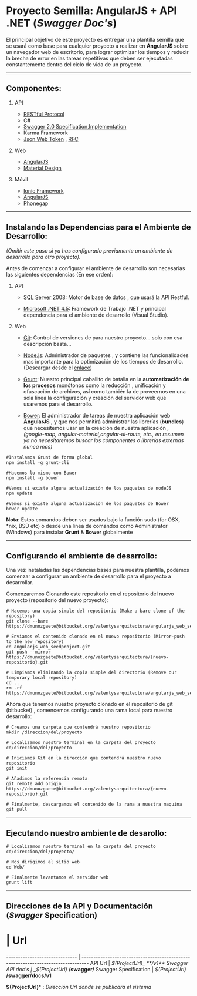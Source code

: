 # Proyecto Semilla: __AngularJS__ + __API .NET__  (_Swagger Doc's_)

El principal objetivo de este proyecto es entregar una plantilla semilla que se usará como base para cualquier proyecto a realizar en __AngularJS__ sobre un navegador web de escritorio, para lograr optimizar los tiempos y reducir la brecha de error en las tareas repetitivas que deben ser ejecutadas constantemente dentro del ciclo de vida de un proyecto. 

---------------------------------------------------------------------------------------------------------------------------------------------------------------------

## Componentes:

1. API
      * [RESTful Protocol](https://msdn.microsoft.com/en-us/library/dd203052.aspx)
      * C#
      * [Swagger 2.0 Specification](https://github.com/swagger-api/swagger-spec/blob/master/versions/2.0.md),[Implementation](https://github.com/domaindrivendev/Swashbuckle)
      * Karma Framework
      * [Json Web Token](http://angular-tips.com/blog/2014/05/json-web-tokens-introduction/) , [RFC](http://self-issued.info/docs/draft-ietf-oauth-json-web-token.html)

 2. Web
      * [AngularJS](https://angularjs.org/)
      * [Material Design](https://material.angularjs.org/#/)

 3. Móvil
      * [Ionic Framework](http://ionicframework.com/)
      * [AngularJS](https://angularjs.org/)
      * [Phonegap](http://phonegap.com/)
---------------------------------------------------------------------------------------------------------------------------------------------------------------------

## Instalando las Dependencias  para el Ambiente de Desarrollo:

_(Omitir este paso si ya has configurado previamente un ambiente de desarrollo para otro proyecto)._

Antes de comenzar a configurar el ambiente de desarrollo son necesarias las siguientes dependencias (En ese orden):

1. API

      * [SQL Server 2008](http://www.microsoft.com/es-cl/download/details.aspx?id=29062): Motor de base de datos , que usará la API Restful.

      * [Microsoft .NET 4.5](http://www.microsoft.com/es-cl/download/details.aspx?id=30653): Framework de Trabajo .NET y principal dependencia para el ambiente de desarrollo (Visual Studio).

2. Web
      * [Git](http://git-scm.com/book/en/v2/Getting-Started-Installing-Git): Control de versiones de para nuestro proyecto... solo con esa descripción basta...

      * [Node.js](https://nodejs.org/): Administrador de paquetes , y contiene las funcionalidades mas importante para la optimización de los tiempos de desarrollo. (Descargar desde el [enlace](https://nodejs.org/))

      * [Grunt](http://gruntjs.com/): Nuestro principal caballito de batalla en la __automatización de los procesos__ monótonos como la reducción , unificación y ofuscación de archivos, así como también la de proveernos en una sola linea la configuración y creación del servidor web que usaremos para el desarrollo.

      * [Bower](http://bower.io/): El administrador de tareas de nuestra aplicación web  __AngularJS__ , y que nos permitirá administrar las librerías (__bundles__) que necesitemos usar en la creación de nuestra aplicación , _(google-map, angular-material,angular-ui-route, etc., en resumen ya no necesitaremos buscar los componentes o librerías externas nunca mas)_
```shell
#Instalamos Grunt de forma global
npm install -g grunt-cli

#Hacemos lo mismo con Bower
npm install -g bower

#Vemos si existe alguna actualización de los paquetes de nodeJS
npm update

#Vemos si existe alguna actualización de los paquetes de Bower
bower update
```

__Nota__: Estos comandos deben ser usados bajo la función sudo (for OSX, *nix, BSD etc) o desde una linea de comandos como Administrator (Windows) para instalar __Grunt__ & __Bower__ globalmente

---------------------------------------------------------------------------------------------------------------------------------------------------------------------

## Configurando el ambiente de desarrollo:

Una vez instaladas las dependencias bases para nuestra plantilla, podemos comenzar a configurar un ambiente de desarrollo para el proyecto a desarrollar.

Comenzaremos Clonando este repositorio en el repositorio del nuevo proyecto (repositorio del nuevo proyecto):

```shell
# Hacemos una copia simple del repositorio (Make a bare clone of the repository)
git clone --bare https://dmunozgaete@bitbucket.org/valentysarquitectura/angularjs_web_seedproject.git

# Enviamos el contenido clonado en el nuevo repositorio (Mirror-push to the new repository)
cd angularjs_web_seedproject.git
git push --mirror https://dmunozgaete@bitbucket.org/valentysarquitectura/{nuevo-repositorio}.git

# Limpiamos eliminando la copia simple del directorio (Remove our temporary local repository)
cd ..
rm -rf https://dmunozgaete@bitbucket.org/valentysarquitectura/angularjs_web_seedproject.git
```

Ahora que tenemos nuestro proyecto clonado en el repositorio de git (bitbucket) , comencemos configurando una rama local para nuestro desarrollo:

```shell
# Creamos una carpeta que contendrá nuestro repositorio
mkdir /direccion/del/proyecto

# Localizamos nuestro terminal en la carpeta del proyecto
cd/direccion/del/proyecto

# Iniciamos Git en la dirección que contendrá nuestro nuevo repositorio
git init

# Añadimos la referencia remota
git remote add origin https://dmunozgaete@bitbucket.org/valentysarquitectura/{nuevo-repositorio}.git

# Finalmente, descargamos el contenido de la rama a nuestra maquina
git pull
```
---------------------------------------------------------------------------------------------------------------------------------------------------------------------
## Ejecutando nuestro ambiente de desarollo:


```shell
# Localizamos nuestro terminal en la carpeta del proyecto
cd/direccion/del/proyecto/

# Nos dirigimos al sitio web
cd Web/

# Finalmente levantamos el servidor web
grunt lift
```
---------------------------------------------------------------------------------------------------------------------------------------------------------------------
## Direcciones de la  API y Documentación (_Swagger_ Specification)

#  | Url
------------------------------ | ---------------------------------------------------------------------------------
API Url                          | _$(ProjectUrl)_ **/v1**
Swagger API doc's       | _$(ProjectUrl)_ **/swagger/**
Swagger Specification  | _$(ProjectUrl)_ **/swagger/docs/v1**

__$(ProjectUrl)__\* : _Dirección Url donde se publicara el sistema_